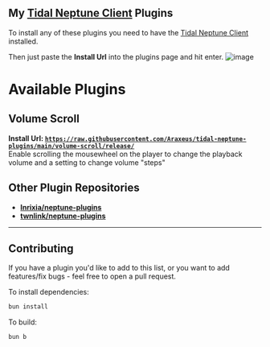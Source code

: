 ## My [Tidal Neptune Client](https://github.com/uwu/neptune-installer/releases/latest) Plugins

To install any of these plugins you need to have the [Tidal Neptune Client](https://github.com/uwu/neptune-installer/releases/latest) installed. 

Then just paste the **Install Url** into the plugins page and hit enter.
![image](https://github.com/Inrixia/neptune-plugins/assets/6373693/a997156c-a281-46ec-992a-397a742dd146)

# Available Plugins

## Volume Scroll
**Install Url: [`https://raw.githubusercontent.com/Araxeus/tidal-neptune-plugins/main/volume-scroll/release/`](https://raw.githubusercontent.com/Araxeus/tidal-neptune-plugins/main/volume-scroll/release/)**  
Enable scrolling the mousewheel on the player to change the playback volume and a setting to change volume "steps"

## Other Plugin Repositories

- **[Inrixia/neptune-plugins](https://github.com/Inrixia/neptune-plugins)**
- **[twnlink/neptune-plugins](https://github.com/twnlink/neptune-plugins)**

----

## Contributing
If you have a plugin you'd like to add to this list, or you want to add features/fix bugs - feel free to open a pull request.

To install dependencies:

```bash
bun install
```

To build:

```bash
bun b
```
